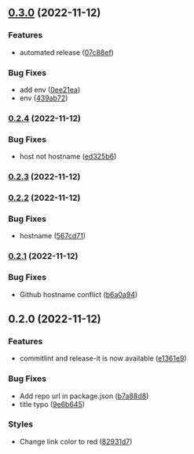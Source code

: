 

## [0.3.0](https://github.com/cgvoon/learn-cicd/compare/0.2.4...0.3.0) (2022-11-12)


### Features

* automated release ([07c88ef](https://github.com/cgvoon/learn-cicd/commit/07c88ef51550242cedf581a55291201cd8651a8f))


### Bug Fixes

* add env ([0ee21ea](https://github.com/cgvoon/learn-cicd/commit/0ee21ea9c441b13289f324993aeb064ef2adbd50))
* env ([439ab72](https://github.com/cgvoon/learn-cicd/commit/439ab72bc85188b35e6dbe3dccd16f0037c4a674))

### [0.2.4](https://github.com/cgvoon/learn-cicd/compare/0.2.3...0.2.4) (2022-11-12)


### Bug Fixes

* host not hostname ([ed325b6](https://github.com/cgvoon/learn-cicd/commit/ed325b6f5104fe3224dd10c6d60fd12c1613f211))

### [0.2.3](https://github.com/cgvoon/learn-cicd/compare/0.2.2...0.2.3) (2022-11-12)

### [0.2.2](https://github.com/cgvoon/learn-cicd/compare/0.2.1...0.2.2) (2022-11-12)


### Bug Fixes

* hostname ([567cd71](https://github.com/cgvoon/learn-cicd/commit/567cd71bda5177facb5bb7e13a67a4e74d4bccc0))

### [0.2.1](https://github.com/cgvoon/learn-cicd/compare/0.2.0...0.2.1) (2022-11-12)


### Bug Fixes

* Github hostname conflict ([b6a0a94](https://github.com/cgvoon/learn-cicd/commit/b6a0a94171917c1103d3a2479b8a39b642bc0f4a))

## 0.2.0 (2022-11-12)


### Features

* commitlint and release-it is now available ([e1361e9](https://github.com/cgvoon/learn-cicd/commit/e1361e907afe01c068b530d81c5a30b1b97ea4b8))


### Bug Fixes

* Add repo url in package.json ([b7a88d8](https://github.com/cgvoon/learn-cicd/commit/b7a88d8098ce1568c0ca6c95dd8bbf2186959a5d))
* title typo ([9e6b645](https://github.com/cgvoon/learn-cicd/commit/9e6b645acfc7c2a4ac67a26c96a034c54de4abda))


### Styles

* Change link color to red ([82931d7](https://github.com/cgvoon/learn-cicd/commit/82931d71194f155486b0520ecacd1d3ea68d6ce1))